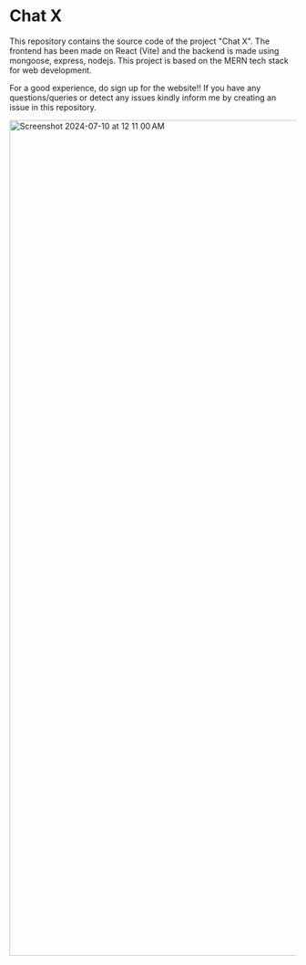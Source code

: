 # Chat X

This repository contains the source code of the project "Chat X". The frontend has been made on React (Vite) and the backend is made using mongoose, express, nodejs. This project is based on the MERN tech stack for web development.

For a good experience, do sign up for the website!!
If you have any questions/queries or detect any issues kindly inform me by creating an issue in this repository.

<img width="1466" alt="Screenshot 2024-07-10 at 12 11 00 AM" src="https://github.com/bhaskargovil/Chat-X/assets/124559766/9c2c7a81-879c-4643-95f8-67d84dd81469">
